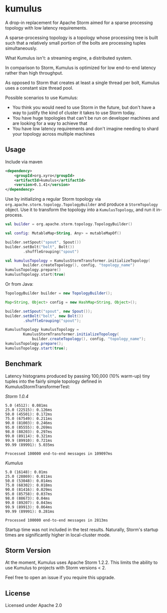 # kumulus
A drop-in replacement for Apache Storm aimed for a sparse processing topology with low latency requirements.

A sparse-processing topology is a topology whose processing tree is built such that a relatively small portion of the bolts are processing tuples simultaneously.

What Kumulus isn't: a streaming engine, a distributed system.

In comparison to Storm, Kumulus is optimized for low end-to-end latency rather than high throughput.

As opposed to Storm that creates at least a single thread per bolt, Kumulus uses a constant size thread pool.

Possible scenarios to use Kumulus:
- You think you would need to use Storm in the future, but don't have a way to justify the kind of cluster it takes to use Storm today.
- You have huge topologies that can't be run on developer machines and are looking for a way to achieve that
- You have low latency requirements and don't imagine needing to shard your topology across multiple machines

## Usage

Include via maven
```xml
<dependency>
    <groupId>org.xyro</groupId>
    <artifactId>kumulus</artifactId>
    <version>0.1.41</version>
</dependency>
```

Use by initializing a regular Storm topology via ```org.apache.storm.topology.TopologyBuilder``` and produce a ```StormTopology``` object. Use it to transform the topology into a `KumulusTopology`, and run it in-process.

```kotlin
val builder = org.apache.storm.topology.TopologyBuilder()

val config: MutableMap<String, Any> = mutableMapOf()

builder.setSpout("spout", Spout())
builder.setBolt("bolt", Bolt())
        .shuffleGrouping("spout")

val kumulusTopology = KumulusStormTransformer.initializeTopology(
        builder.createTopology(), config, "topology_name")
kumulusTopology.prepare()
kumulusTopology.start(true)
```

Or from Java:
```java
TopologyBuilder builder = new TopologyBuilder();

Map<String, Object> config = new HashMap<String, Object>();

builder.setSpout("spout", new Spout());
builder.setBolt("bolt", new Bolt())
        .shuffleGrouping("spout");

KumulusTopology kumulusTopology =
        KumulusStormTransformer.initializeTopology(
            builder.createTopology(), config, "topology_name");
kumulusTopology.prepare();
kumulusTopology.start(true);
```

## Benchmark

Latency histograms produced by passing 100,000 (10% warm-up) tiny tuples into the fairly simple topology defined in KumulusStormTransformerTest:

*Storm 1.0.4*
```
5.0 (4512): 0.081ms
25.0 (22515): 0.126ms
50.0 (45501): 0.172ms
75.0 (67549): 0.211ms
90.0 (81003): 0.246ms
95.0 (85555): 0.269ms
98.0 (88203): 0.297ms
99.0 (89114): 0.321ms
99.9 (89910): 0.721ms
99.99 (89991): 5.035ms

Processed 100000 end-to-end messages in 109097ms
```

*Kumulus*
```
5.0 (16148): 0.01ms
25.0 (28869): 0.011ms
50.0 (53048): 0.014ms
75.0 (68302): 0.018ms
90.0 (81416): 0.029ms
95.0 (85758): 0.037ms
98.0 (88673): 0.04ms
99.0 (89207): 0.043ms
99.9 (89913): 0.064ms
99.99 (89991): 0.281ms

Processed 100000 end-to-end messages in 2813ms
```

Startup time was not included in the test results. Naturally, Storm's startup times are significantly higher in local-cluster mode.

## Storm Version

At the moment, Kumulus uses Apache Storm 1.2.2. This limits the ability to use Kumulus to projects with Storm versions < 2.

Feel free to open an issue if you require this upgrade.

## License

Licensed under Apache 2.0
